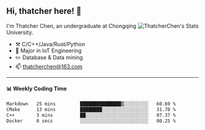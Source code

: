 ## Hi, thatcher here! :wave:

<img align="right" src="https://github-readme-stats.vercel.app/api?username=thatcherchen&title_color=333&text_color=777" alt="ThatcherChen's Stats" >

I'm Thatcher Chen, an undergraduate at Chongqing University.

- :hammer_and_pick:  C/C++/Java/Rust/Python
- :seedling:  Major in IoT Engineering
- :pencil2:  Database & Data mining
- :mailbox: thatcherchen@163.com

---

#### :bar_chart: Weekly Coding Time

<!--START_SECTION:waka-->

```txt
Markdown   25 mins         ███████████████▒░░░░░░░░░   60.69 %
CMake      13 mins         ████████░░░░░░░░░░░░░░░░░   31.70 %
C++        3 mins          ██░░░░░░░░░░░░░░░░░░░░░░░   07.37 %
Docker     0 secs          ░░░░░░░░░░░░░░░░░░░░░░░░░   00.25 %
```

<!--END_SECTION:waka-->
